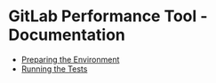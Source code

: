 # GitLab Performance Tool - Documentation

* [Preparing the Environment](environment_prep.md)
* [Running the Tests](k6.md)
